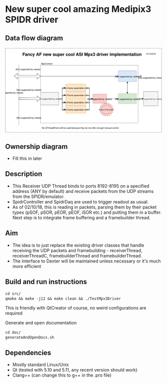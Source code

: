 # New super cool amazing Medipix3 SPIDR driver

## Data flow diagram
![Last updated: 15/10/2018](./doc/20181015-mpx3-driver-diagram.svg)

## Ownership diagram
* Fill this in later

## Description
* This Receiver UDP Thread binds to ports 8192-8195 on a specified address (ANY by default) and receive packets from the UDP streams from the SPIDR/emulator.
* SpidrController and SpidrDaq are used to trigger readout as usual.
* As of 02/10/18, this is reading in packets, parsing them by their packet types (pSOF, pSOR, pEOR, pEOF, iSOR etc.) and putting them in a buffer. Next step is to integrate frame buffering and a framebuilder thread.

## Aim
* The idea is to just replace the existing driver classes that handle receiving the UDP packets and framebuilding - receiverThread, receiverThreadC, framebuilderThread and framebuilderThread.
* The interface to Dexter will be maintained unless necessary or it's much more efficient

## Build and run instructions
```
cd src/
qmake && make -j12 && make clean && ./TestMpx3Driver
```
This is friendly with QtCreator of course, no weird configurations are required

Generate and open documentation
```
cd doc/
generateAndOpenDocs.sh
```

## Dependencies
* Mostly standard Linux/Unix
* Qt (tested with 5.10 and 5.11, any recent version should work)
* Clang++ (can change this to g++ in the .pro file)
